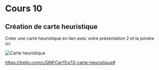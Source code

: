 # Cours 10
## Création de carte heuristique
Créer une carte heuristique en lien avec votre présentation 2 et la joindre ici: 


![Carte heuristique](Images/Carteheuristique.jpg)

https://trello.com/c/QNFCwYEv/13-carte-heuristique#
